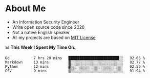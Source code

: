 # About Me

- An Information Security Engineer
- Write open source code since 2020
- Not a native English speaker
- All my projects are based on [MIT License](https://opensource.org/licenses/MIT)

📊 **This Week I Spent My Time On:**
<!--START_SECTION:waka-->
```text
Go           7 hrs 20 mins   ███████████████████████░░   92.65 % 
Markdown     13 mins         ▓░░░░░░░░░░░░░░░░░░░░░░░░   02.77 % 
Python       12 mins         ▓░░░░░░░░░░░░░░░░░░░░░░░░   02.56 % 
CSV          9 mins          ▒░░░░░░░░░░░░░░░░░░░░░░░░   01.94 % 
```
<!--END_SECTION:waka-->


